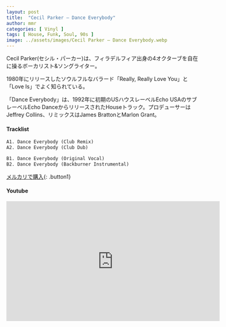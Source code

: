 ```yaml
---
layout: post
title:  "Cecil Parker – Dance Everybody"
author: mmr
categories: [ Vinyl ]
tags: [ House, Funk, Soul, 90s ]
image: ../assets/images/Cecil Parker – Dance Everybody.webp
---
```


Cecil Parker(セシル・パーカー)は、フィラデルフィア出身の4オクターブを自在に操るボーカリスト&ソングライター。

1980年にリリースしたソウルフルなバラード「Really, Really Love You」と「Love Is」でよく知られている。

「Dance Everybody」は、1992年に初期のUSハウスレーベルEcho USAのサブレーベルEcho DanceからリリースされたHouseトラック。プロデューサーはJeffrey Collins、リミックスはJames BrattonとMarlon Grant。


#### Tracklist
```md
A1. Dance Everybody (Club Remix)
A2. Dance Everybody (Club Dub)

B1. Dance Everybody (Original Vocal)
B2. Dance Everybody (Backburner Instrumental)
```

[メルカリで購入](https://jp.mercari.com/item/m68936327881?afid=6142608987){: .button1}

#### Youtube
<iframe width="560" height="315" src="https://www.youtube.com/embed/BKvKt6pFzp0?si=UBe9tm-kfeqVyTOC" title="YouTube video player" frameborder="0" allow="accelerometer; autoplay; clipboard-write; encrypted-media; gyroscope; picture-in-picture; web-share" referrerpolicy="strict-origin-when-cross-origin" allowfullscreen></iframe>